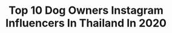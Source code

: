 ---
title: Top 10 Dog Owners Instagram Influencers In Thailand In 2020
description: >-
  Find top dog owners Instagram influencers in Thailand in 2020. Most popular hashtags: #streetwearforsale #atimeonline #heelsdance #gmmtv.
platform: Instagram
profiles:
  - username: "pavelphoom"
    fullname: >-
      pavel พาเวล
    location: "Thailand"
    followers: 334950
    engagement: 1206
    commentsToLikes: 0.015792
    id: ck136ep7h64i70i191tzhtzce
    verified: false
    hashtags: "#rip, #rideordie, #partnerincrime, #handstandtshirtchallenge"
  - username: "arm_wc"
    fullname: >-
      อาร์มดับบลิวซี💛
    location: "Thailand"
    followers: 866648
    engagement: 1069
    commentsToLikes: 0.006441
    id: ck5cgikq2ox740i116a0jgoaa
    verified: true
    hashtags: "#gmmtv"
  - username: "beckiehughesfit"
    fullname: >-
      BECKIE HUGHES
    location: "Thailand"
    followers: 31766
    engagement: 195
    commentsToLikes: 0.059077
    id: ck6tr7dkvxczy0j71ami1x555
    verified: false
    hashtags: "#savagechallenge, #getonyabalconys, #liveclass, #selfie"
  - username: "tishashast"
    fullname: >-
      
    location: "Thailand"
    followers: 115525
    engagement: 772
    commentsToLikes: 0.001757
    id: ck5hcvidwk6kt0i11ydlzfmf0
    verified: false
    hashtags: "#ifiwerecartooncharacter, #hi, #hiyoubrightxbold, #tbt"
  - username: "aantpw"
    fullname: >-
      Palisa W. (Ant)
    location: "Thailand"
    followers: 65782
    engagement: 496
    commentsToLikes: 0.014570
    id: ck15pya6v08db0i19unlpee8v
    verified: false
    hashtags: "#myclarinsthailand, #wwhiteflag, #nachadigital, #amuletbracelet"
  - username: "benz_akkaraporn"
    fullname: >-
      
    location: "Thailand"
    followers: 65786
    engagement: 233
    commentsToLikes: 0.016406
    id: ck6u0avbfemjp0j71mwpdtgbf
    verified: false
    hashtags: "#stayhome, #stayhealthywithchacha, #4y11m, #29"
  - username: "jaberery"
    fullname: >-
      Kedjula JA.
    location: "Thailand"
    followers: 57490
    engagement: 432
    commentsToLikes: 0.007223
    id: ck8sy6md1jw2u0j78msucdac8
    verified: false
    hashtags: "#takemeoutthailand, #takemeoutreality, #tmor4"
  - username: "earnpatt"
    fullname: >-
      Earn Pattaravadee Boonmeesup
    location: "Thailand"
    followers: 125672
    engagement: 344
    commentsToLikes: 0.006075
    id: ck8sy6eppjv8m0j78vanhp1o6
    verified: false
    hashtags: "#atimemedia, #25hours, #djearnefm, #efm"
  - username: "happiipony"
    fullname: >-
      Chanatda (P O N Y)™🦄✨
    location: "Thailand"
    followers: 5936
    engagement: 1028
    commentsToLikes: 0.006571
    id: ck5hle7s5k26z0i11mntjg7jw
    verified: false
    hashtags: "#taro1monthold, #artistrybrighteningmask, #quarentinelife, #taro2months15daysold"
  - username: "palmypnsrr"
    fullname: >-
      𝐏𝐚𝐥𝐦𝐲 ( ปาล์มมี่ )
    location: "Thailand"
    followers: 5648
    engagement: 843
    commentsToLikes: 0.017338
    id: ck14ij2x3fnq30i19u9qivrqp
    verified: false
    hashtags: "#pmgoinsingto, #panisxfilm, #asfff"
---